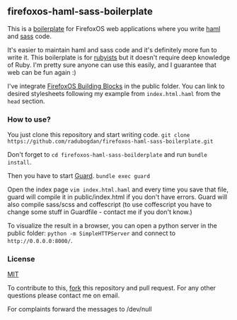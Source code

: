 ## firefoxos-haml-sass-boilerplate

This is a [boilerplate](http://en.wikipedia.org/wiki/Boilerplate_%28text%29) for FirefoxOS web applications where you write 
[haml](http://haml.info/) and [sass](http://sass-lang.com/) code.

It's easier to maintain haml and sass code and it's definitely more fun to write it. This boilerplate is for [rubyists](http://en.wiktionary.org/wiki/Rubyist)
but it doesn't require deep knowledge of Ruby. I'm pretty sure anyone can use this easily, and I guarantee that web can be fun again :)

I've integrate [FirefoxOS Building Blocks](http://buildingfirefoxos.com/) in the public folder. You can link to desired stylesheets following my example
from ```index.html.haml``` from the ```head``` section.

### How to use?
You just clone this repository and start writing code.
```git clone https://github.com/radubogdan/firefoxos-haml-sass-boilerplate.git```

Don't forget to ```cd firefoxos-haml-sass-boilderplate``` and run ```bundle install```.

Then you have to start [Guard](https://github.com/guard/guard).
```bundle exec guard```

Open the index page ```vim index.html.haml``` and every time you save that file, guard will compile it in public/index.html if you don't have errors. Guard will also compile sass/scss and coffescript (to use coffescript you have to change some stuff in Guardfile - contact me if you don't know.)

To visualize the result in a browser, you can open a python server in the public folder: ```python -m SimpleHTTPServer``` and connect to ```http://0.0.0.0:8000/```.

### License
[MIT](https://github.com/radubogdan/firefoxos-haml-sass-boilerplate/blob/master/LICENSE)

To contribute to this, [fork](https://github.com/radubogdan/firefoxos-haml-sass-boilerplate/fork) this repository and pull request.
For any other questions please contact me on email.

For complaints forward the messages to /dev/null
